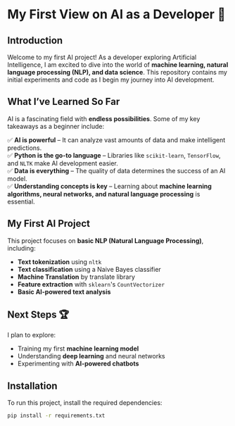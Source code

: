 # My First View on AI as a Developer 🚀  

## Introduction  
Welcome to my first AI project! As a developer exploring Artificial Intelligence, I am excited to dive into the world of **machine learning, natural language processing (NLP), and data science**. This repository contains my initial experiments and code as I begin my journey into AI development.  

## What I’ve Learned So Far  
AI is a fascinating field with **endless possibilities**. Some of my key takeaways as a beginner include:  

✅ **AI is powerful** – It can analyze vast amounts of data and make intelligent predictions.  
✅ **Python is the go-to language** – Libraries like `scikit-learn`, `TensorFlow`, and `NLTK` make AI development easier.  
✅ **Data is everything** – The quality of data determines the success of an AI model.  
✅ **Understanding concepts is key** – Learning about **machine learning algorithms, neural networks, and natural language processing** is essential.  

## My First AI Project  
This project focuses on **basic NLP (Natural Language Processing)**, including: 
- **Text tokenization** using `nltk`  
- **Text classification** using a Naive Bayes classifier
- **Machine Translation** by translate library
- **Feature extraction** with `sklearn`'s `CountVectorizer`  
- **Basic AI-powered text analysis**  

## Next Steps 🏆  
I plan to explore:  
- Training my first **machine learning model**  
- Understanding **deep learning** and neural networks  
- Experimenting with **AI-powered chatbots**  

## Installation  
To run this project, install the required dependencies:  

```bash
pip install -r requirements.txt
